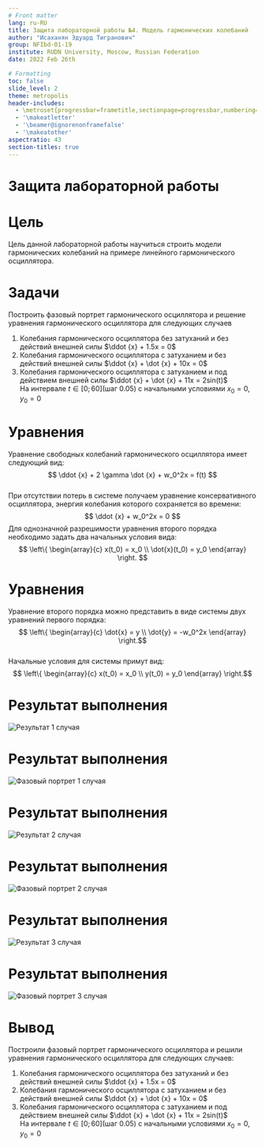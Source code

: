 ```yaml
---
# Front matter
lang: ru-RU
title: Защита лабораторной работы №4. Модель гармонических колебаний
author: "Исаханян Эдуард Тигранович"
group: NFIbd-01-19
institute: RUDN University, Moscow, Russian Federation
date: 2022 Feb 26th

# Formatting
toc: false
slide_level: 2
theme: metropolis
header-includes:
  - \metroset{progressbar=frametitle,sectionpage=progressbar,numbering=fraction}
  - '\makeatletter'
  - '\beamer@ignorenonframefalse'
  - '\makeatother' 
aspectratio: 43 
section-titles: true
---
```


# Защита лабораторной работы  

# Цель

Цель данной лабораторной работы научиться строить модели гармонических колебаний на примере линейного гармонического осциллятора.  

# Задачи

Построить фазовый портрет гармонического осциллятора и решение уравнения гармонического осциллятора для следующих случаев  

1. Колебания гармонического осциллятора без затуханий и без действий внешней силы $\ddot {x} + 1.5x = 0$
2. Колебания гармонического осциллятора c затуханием и без действий внешней силы $\ddot {x} + \dot {x} + 10x = 0$
3. Колебания гармонического осциллятора c затуханием и под действием внешней силы $\ddot {x} + \dot {x} + 11x = 2sin(t)$  
   На интервале $t \in [0; 60]$(шаг 0.05) с начальными условиями $x_0 = 0, y_0 = 0$  
 

# Уравнения  

Уравнение свободных колебаний гармонического осциллятора имеет
следующий вид:  
$$ \ddot {x} + 2 \gamma \dot {x} + w_0^2x = f(t) $$  
При отсутствии потерь в системе получаем уравнение консервативного осциллятора, энергия колебания которого сохраняется во времени:
$$ \ddot {x} + w_0^2x = 0 $$
Для однозначной разрешимости уравнения второго порядка необходимо задать два начальных условия вида:
$$ \left\{ \begin{array}{c} x(t_0) = x_0 \\ \dot{x}(t_0) = y_0 \end{array} \right. $$  

# Уравнения  

Уравнение второго порядка можно представить в виде системы двух уравнений первого порядка:
$$ \left\{ \begin{array}{c} \dot{x} = y \\ \dot{y} = -w_0^2x \end{array} \right.$$  
Начальные условия для системы примут вид:
$$ \left\{ \begin{array}{c} x(t_0) = x_0 \\ y(t_0) = y_0 \end{array} \right.$$  

# Результат выполнения

![Результат 1 случая](images/image2.png)  

# Результат выполнения

![Фазовый портрет 1 случая](images/image3.png)  

# Результат выполнения

![Результат 2 случая](images/image5.png)

# Результат выполнения

![Фазовый портрет 2 случая](images/image6.png)  

# Результат выполнения

![Результат 3 случая](images/image8.png)

# Результат выполнения

![Фазовый портрет 3 случая](images/image9.png)

# Вывод  

Построили фазовый портрет гармонического осциллятора и решили уравнения гармонического осциллятора для следующих случаев:

1. Колебания гармонического осциллятора без затуханий и без действий внешней силы $\ddot {x} + 1.5x = 0$
2. Колебания гармонического осциллятора c затуханием и без действий внешней силы $\ddot {x} + \dot {x} + 10x = 0$
3. Колебания гармонического осциллятора c затуханием и под действием внешней силы $\ddot {x} + \dot {x} + 11x = 2sin(t)$  
   На интервале $t \in [0; 60]$(шаг 0.05) с начальными условиями $x_0 = 0, y_0 = 0$  
 
